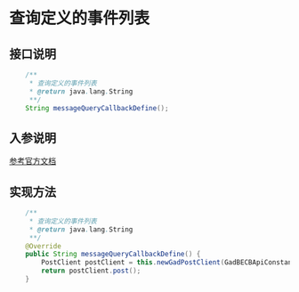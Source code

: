 # 查询定义的事件列表

## 接口说明
```java
    /**
     * 查询定义的事件列表
     * @return java.lang.String
     **/
    String messageQueryCallbackDefine();
```
## 入参说明
[参考官方文档](https://openplatform-portal.dg-work.cn/#/doc-jsapi?apiType=serverapi&docKey=2309)
## 实现方法
```java
    /**
     * 查询定义的事件列表
     * @return java.lang.String
     **/
    @Override
    public String messageQueryCallbackDefine() {
        PostClient postClient = this.newGadPostClient(GadBECBApiConstants.MESSAGE_QUERY_CALLBACK_DEFINE);
        return postClient.post();
    }
```